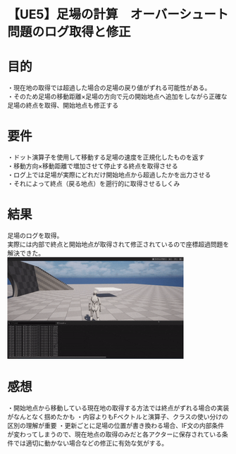 # 【UE5】足場の計算　オーバーシュート問題のログ取得と修正

# 目的
・現在地の取得では超過した場合の足場の戻り値がずれる可能性がある。  
・そのため足場の移動距離×足場の方向で元の開始地点へ追加をしながら正確な足場の終点を取得、開始地点も修正する  


# 要件
・ドット演算子を使用して移動する足場の速度を正規化したものを返す  
・移動方向×移動距離で増加させて停止する終点を取得させる  
・ログ上では足場が実際にどれだけ開始地点から超過したかを出力させる  
・それによって終点（戻る地点）を遡行的に取得させるしくみ  

# 結果
足場のログを取得。  
実際には内部で終点と開始地点が取得されて修正されているので座標超過問題を解決できた。  
![Demo](ログの取得.gif)


# 感想
・開始地点から移動している現在地の取得する方法では終点がずれる場合の実装がなんとなく掴めたかも
・内容よりもFベクトルと演算子、クラスの使い分けの区別の理解が重要
・更新ごとに足場の位置が書き換わる場合、IF文の内部条件が変わってしまうので、現在地点の取得のみだと各アクターに保存されている条件では適切に動かない場合などの修正に有効な気がする。


